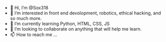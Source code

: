 - 👋 Hi, I’m @Sox318
- 👀 I’m interested in front end devolopment, robotics, ethical hacking, and so much more.
- 🌱 I’m currently learning Python, HTML, CSS, JS
- 💞️ I’m looking to collaborate on anything that will help me learn.
- 📫 How to reach me ...

<!---
Sox318/Sox318 is a ✨ special ✨ repository because its `README.md` (this file) appears on your GitHub profile.
You can click the Preview link to take a look at your changes.
--->
